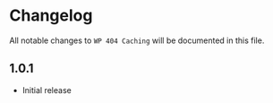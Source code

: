 # Changelog

All notable changes to `WP 404 Caching` will be documented in this file.

## 1.0.1

- Initial release
